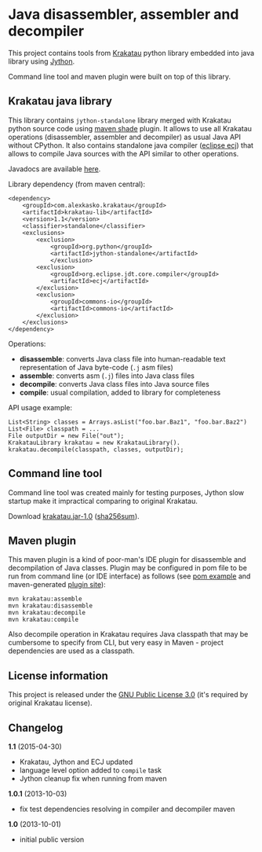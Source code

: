 Java disassembler, assembler and decompiler
===========================================

This project contains tools from [Krakatau](https://github.com/Storyyeller/Krakatau) python library
embedded into java library using [Jython](http://www.jython.org/).

Command line tool and maven plugin were built on top of this library.

Krakatau java library
---------------------

This library contains `jython-standalone` library merged with Krakatau python source code using [maven shade](http://maven.apache.org/plugins/maven-shade-plugin/) plugin.
It allows to use all Krakatau operations (disassembler, assembler and decompiler) as usual Java API without CPython.
It also contains standalone java compiler ([eclipse ecj](http://www.eclipse.org/jdt/core/)) that allows to compile
Java sources with the API similar to other operations.

Javadocs are available [here](http://alexkasko.com/krakatau-java/javadocs/).

Library dependency (from maven central):

    <dependency>
        <groupId>com.alexkasko.krakatau</groupId>
        <artifactId>krakatau-lib</artifactId>
        <version>1.1</version>
        <classifier>standalone</classifier>
        <exclusions>
            <exclusion>
                <groupId>org.python</groupId>
                <artifactId>jython-standalone</artifactId>
                </exclusion>
            <exclusion>
                <groupId>org.eclipse.jdt.core.compiler</groupId>
                <artifactId>ecj</artifactId>
            </exclusion>
            <exclusion>
                <groupId>commons-io</groupId>
                <artifactId>commons-io</artifactId>
            </exclusion>
        </exclusions>
    </dependency>

Operations:

 - **disassemble**: converts Java class file into human-readable text representation of Java byte-code (`.j` asm files)
 - **assemble**: converts asm (`.j`) files into Java class files
 - **decompile**: converts Java class files into Java source files
 - **compile**: usual compilation, added to library for completeness

API usage example:

    List<String> classes = Arrays.asList("foo.bar.Baz1", "foo.bar.Baz2")
    List<File> classpath = ...
    File outputDir = new File("out");
    KrakatauLibrary krakatau = new KrakatauLibrary().
    krakatau.decompile(classpath, classes, outputDir);

Command line tool
-----------------

Command line tool was created mainly for testing purposes, Jython slow startup make it impractical comparing to
original Krakatau.

Download [krakatau.jar-1.0](https://bitbucket.org/alexkasko/share/downloads/krakatau-1.0.jar) ([sha256sum](http://alexkasko.com/krakatau-java/checksums/krakatau-1.0.jar.sha256)).

Maven plugin
------------

This maven plugin is a kind of poor-man's IDE plugin for disassemble and decompilation of Java classes.
Plugin may be configured in pom file to be run from command line (or IDE interface) as follows
(see [pom example](https://github.com/alexkasko/krakatau-java/blob/master/krakatau-maven-plugin-test/pom.xml#L53)
and maven-generated [plugin site](http://alexkasko.com/krakatau-java/site/)):

    mvn krakatau:assemble
    mvn krakatau:disassemble
    mvn krakatau:decompile
    mvn krakatau:compile

Also decompile operation in Krakatau requires Java classpath that may be cumbersome to specify from CLI,
but very easy in Maven - project dependencies are used as a classpath.

License information
-------------------

This project is released under the [GNU Public License 3.0](http://opensource.org/licenses/gpl-3.0.html)
(it's required by original Krakatau license).

Changelog
---------

**1.1** (2015-04-30)

 * Krakatau, Jython and ECJ updated
 * language level option added to `compile` task
 * Jython cleanup fix when running from maven

**1.0.1** (2013-10-03)

 * fix test dependencies resolving in compiler and decompiler maven

**1.0** (2013-10-01)

 * initial public version
